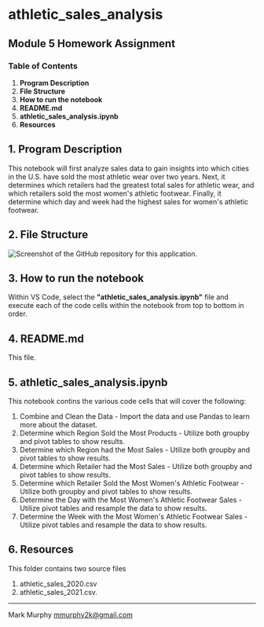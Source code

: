 # athletic_sales_analysis
## Module 5 Homework Assignment
### Table of Contents
1. **Program Description**
2. **File Structure**
3. **How to run the notebook**
4. **README.md**
5. **athletic_sales_analysis.ipynb**
6. **Resources**


## 1. **Program Description**

This notebook will first analyze sales data to gain insights into which cities in the U.S. have sold the most athletic wear over two years. Next, it determines which retailers had the greatest total sales for athletic wear, and which retailers sold the most women's athletic footwear. Finally, it determine which day and week had the highest sales for women's athletic footwear.


## 2. **File Structure**

![Screenshot of the GitHub repository for this application.](https://github.com/user-attachments/assets/6ccb74c1-b89e-4dc2-be74-781c2fef47d4)


## 3. **How to run the notebook**

Within VS Code, select the **"athletic_sales_analysis.ipynb"** file and execute each of the code cells within the notebook from top to bottom in order.


## 4. **README.md**

This file. 


## 5. **athletic_sales_analysis.ipynb**

This notebook contins the various code cells that will cover the following:

1. Combine and Clean the Data - Import the data and use Pandas to learn more about the dataset.
2. Determine which Region Sold the Most Products - Utilize both groupby and pivot tables to show results.
3. Determine which Region had the Most Sales - Utilize both groupby and pivot tables to show results.
4. Determine which Retailer had the Most Sales - Utilize both groupby and pivot tables to show results.
5. Determine which Retailer Sold the Most Women's Athletic Footwear - Utilize both groupby and pivot tables to show results.
6. Determine the Day with the Most Women's Athletic Footwear Sales - Utilize pivot tables and resample the data to show results.
7. Determine the Week with the Most Women's Athletic Footwear Sales - Utilize pivot tables and resample the data to show results.


## 6. **Resources**

This folder contains two source files

1. athletic_sales_2020.csv
2. athletic_sales_2021.csv.

---------------------------------------------

Mark Murphy mmurphy2k@gmail.com
